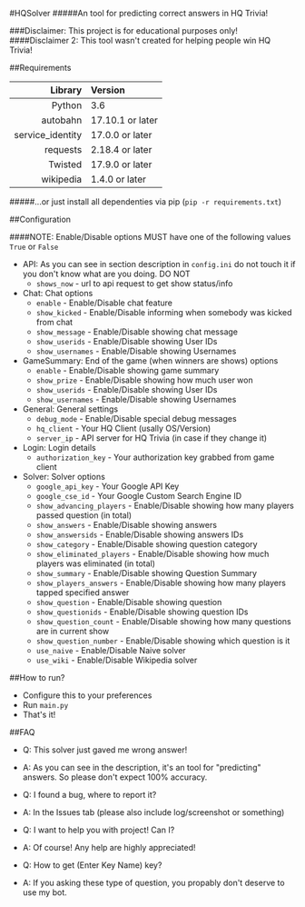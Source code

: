#HQSolver
#####An tool for predicting correct answers in HQ Trivia!

###Disclaimer: This project is for educational purposes only!
####Disclaimer 2: This tool wasn't created for helping people win HQ Trivia!

##Requirements

Library            | Version
------------------:|:---------
Python             | 3.6
autobahn           | 17.10.1 or later
service_identity   | 17.0.0 or later
requests           | 2.18.4 or later
Twisted            | 17.9.0 or later
wikipedia          | 1.4.0 or later

#####...or just install all dependenties via pip (`pip -r requirements.txt`)

##Configuration

####NOTE: Enable/Disable options MUST have one of the following values `True` or `False`

- API: As you can see in section description in `config.ini` do not touch it if you don't know what are you doing. DO NOT
    - `shows_now` - url to api request to get show status/info
- Chat: Chat options
    - `enable` - Enable/Disable chat feature
    - `show_kicked` - Enable/Disable informing when somebody was kicked from chat
    - `show_message` - Enable/Disable showing chat message
    - `show_userids` - Enable/Disable showing User IDs
    - `show_usernames` - Enable/Disable showing Usernames
- GameSummary: End of the game (when winners are shows) options
    - `enable` - Enable/Disable showing game summary
    - `show_prize` - Enable/Disable showing how much user won
    - `show_userids` - Enable/Disable showing User IDs
    - `show_usernames` - Enable/Disable showing Usernames
- General: General settings
    - `debug_mode` - Enable/Disable special debug messages
    - `hq_client` - Your HQ Client (usally OS/Version)
    - `server_ip` - API server for HQ Trivia (in case if they change it)
- Login: Login details
    - `authorization_key` - Your authorization key grabbed from game client
- Solver: Solver options
    - `google_api_key` - Your Google API Key
    - `google_cse_id` - Your Google Custom Search Engine ID
    - `show_advancing_players` - Enable/Disable showing how many players passed question (in total)
    - `show_answers` - Enable/Disable showing answers
    - `show_answersids` - Enable/Disable showing answers IDs
    - `show_category` - Enable/Disable showing question category
    - `show_eliminated_players` - Enable/Disable showing how much players was eliminated (in total)
    - `show_summary` - Enable/Disable showing Question Summary
    - `show_players_answers` - Enable/Disable showing how many players tapped specified answer
    - `show_question` - Enable/Disable showing question
    - `show_questionids` - Enable/Disable showing question IDs
    - `show_question_count` - Enable/Disable showing how many questions are in current show
    - `show_question_number` - Enable/Disable showing which question is it
    - `use_naive` - Enable/Disable Naive solver
    - `use_wiki` - Enable/Disable Wikipedia solver

##How to run?

- Configure this to your preferences
- Run `main.py`
- That's it!

##FAQ

- Q: This solver just gaved me wrong answer!
- A: As you can see in the description, it's an tool for "predicting" answers. So please don't expect 100% accuracy.

- Q: I found a bug, where to report it?
- A: In the Issues tab (please also include log/screenshot or something)

- Q: I want to help you with project! Can I?
- A: Of course! Any help are highly appreciated!

- Q: How to get (Enter Key Name) key?
- A: If you asking these type of question, you propably don't deserve to use my bot.